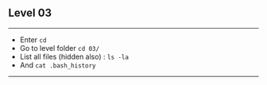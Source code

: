 ## Level 03
---
- Enter `cd`
- Go to level folder `cd 03/`
- List all files (hidden also) : `ls -la`
- And `cat .bash_history`
---

